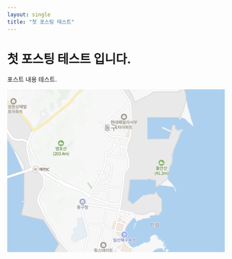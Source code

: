 ```yaml
---
layout: single
title: "첫 포스팅 테스트"
---
```


# 첫 포스팅 테스트 입니다.

포스트 내용 테스트.

![test image](../_image/test_image.png)